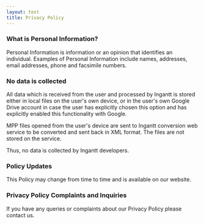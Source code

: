 ```yaml
---
layout: text
title: Privacy Policy
---
```


### What is Personal Information?

Personal Information is information or an opinion that identifies an individual. Examples of Personal Information include names, addresses, email addresses, phone and facsimile numbers.

### No data is collected

All data which is received from the user and processed by Ingantt is stored either in local files on the user's own device, or in the user's own Google Drive account in case the user has explicitly chosen this option and has explicitly enabled this functionality with Google.

MPP files opened from the user's device are sent to Ingantt conversion web service to be converted and sent back in XML format. The files are not stored on the service.

Thus, no data is collected by Ingantt developers.

### Policy Updates

This Policy may change from time to time and is available on our website.

### Privacy Policy Complaints and Inquiries

If you have any queries or complaints about our Privacy Policy please contact us.
